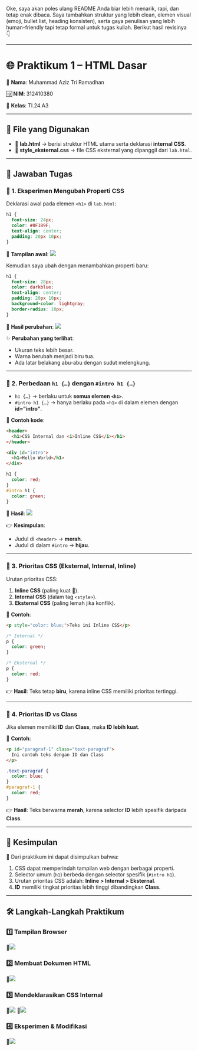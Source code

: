 Oke, saya akan poles ulang README Anda biar lebih menarik, rapi, dan tetap enak dibaca. Saya tambahkan struktur yang lebih clean, elemen visual (emoji, bullet list, heading konsisten), serta gaya penulisan yang lebih human-friendly tapi tetap formal untuk tugas kuliah. Berikut hasil revisinya 👇

---

# 🌐 Praktikum 1 – HTML Dasar

👤 **Nama**: Muhammad Aziz Tri Ramadhan

🆔 **NIM**: 312410380

🏫 **Kelas**: TI.24.A3

---

## 📂 File yang Digunakan

* 📄 **lab.html** → berisi struktur HTML utama serta deklarasi **internal CSS**.
* 🎨 **style_eksternal.css** → file CSS eksternal yang dipanggil dari `lab.html`.

---

## 🚀 Jawaban Tugas

### 🔹 1. Eksperimen Mengubah Properti CSS

Deklarasi awal pada elemen `<h1>` di `lab.html`:

```css
h1 {
  font-size: 24px;
  color: #0F189F;
  text-align: center;
  padding: 20px 10px;
}
```

📸 **Tampilan awal**: <img src="img4.png">

Kemudian saya ubah dengan menambahkan properti baru:

```css
h1 {
  font-size: 28px;
  color: darkblue;
  text-align: center;
  padding: 20px 10px;
  background-color: lightgray;
  border-radius: 10px;
}
```

📸 **Hasil perubahan**: <img src="img6.png">

✨ **Perubahan yang terlihat**:

* Ukuran teks lebih besar.
* Warna berubah menjadi biru tua.
* Ada latar belakang abu-abu dengan sudut melengkung.

---

### 🔹 2. Perbedaan `h1 {…}` dengan `#intro h1 {…}`

* `h1 {…}` → berlaku untuk **semua elemen `<h1>`**.
* `#intro h1 {…}` → hanya berlaku pada `<h1>` di dalam elemen dengan **id="intro"**.

📌 **Contoh kode**:

```html
<header>
  <h1>CSS Internal dan <i>Inline CSS</i></h1>
</header>

<div id="intro">
  <h1>Hello World</h1>
</div>
```

```css
h1 {
  color: red;
}
#intro h1 {
  color: green;
}
```

📸 **Hasil**: <img src="image copy 5.png">

👉 **Kesimpulan**:

* Judul di `<header>` → **merah**.
* Judul di dalam `#intro` → **hijau**.

---

### 🔹 3. Prioritas CSS (Eksternal, Internal, Inline)

Urutan prioritas CSS:

1. **Inline CSS** (paling kuat 💪).
2. **Internal CSS** (dalam tag `<style>`).
3. **Eksternal CSS** (paling lemah jika konflik).

📌 **Contoh**:

```html
<p style="color: blue;">Teks ini Inline CSS</p>
```

```css
/* Internal */
p {
  color: green;
}

/* Eksternal */
p {
  color: red;
}
```

👉 **Hasil**: Teks tetap **biru**, karena inline CSS memiliki prioritas tertinggi.

---

### 🔹 4. Prioritas ID vs Class

Jika elemen memiliki **ID** dan **Class**, maka **ID lebih kuat**.

📌 **Contoh**:

```html
<p id="paragraf-1" class="text-paragraf">
  Ini contoh teks dengan ID dan Class
</p>
```

```css
.text-paragraf {
  color: blue;
}
#paragraf-1 {
  color: red;
}
```

👉 **Hasil**: Teks berwarna **merah**, karena selector **ID** lebih spesifik daripada **Class**.

---

## 📝 Kesimpulan

📌 Dari praktikum ini dapat disimpulkan bahwa:

1. CSS dapat memperindah tampilan web dengan berbagai properti.
2. Selector umum (`h1`) berbeda dengan selector spesifik (`#intro h1`).
3. Urutan prioritas CSS adalah: **Inline > Internal > Eksternal**.
4. **ID** memiliki tingkat prioritas lebih tinggi dibandingkan **Class**.

---

## 🛠️ Langkah-Langkah Praktikum

### 1️⃣ Tampilan Browser

📸<img src="image.png">

### 2️⃣ Membuat Dokumen HTML

📸<img src="image copy.png">

### 3️⃣ Mendeklarasikan CSS Internal

📸<img src="color font.png">
📸<img src="image copy 2.png">

### 4️⃣ Eksperimen & Modifikasi

📸<img src="img6.png">

